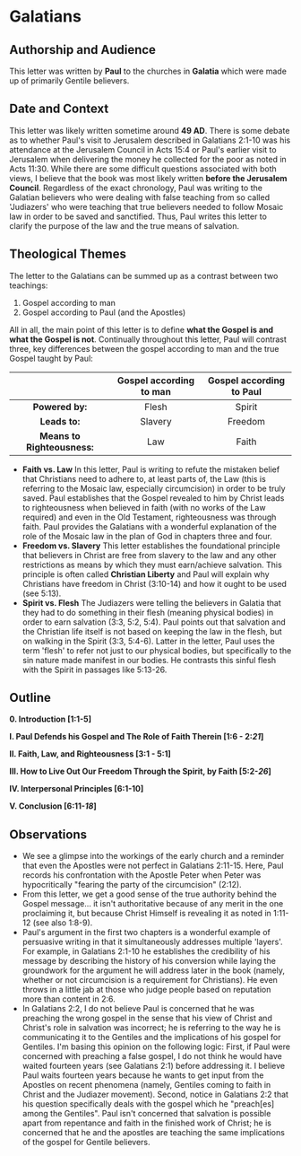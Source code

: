 # Galatians

## Authorship and Audience
This letter was written by **Paul** to the churches in **Galatia** which were made up of primarily Gentile believers.

## Date and Context
This letter was likely written sometime around **49 AD**. There is some debate as to whether Paul's visit to Jerusalem described in Galatians 2:1-10 was his attendance at the Jerusalem Council in Acts 15:4 or Paul's earlier visit to Jerusalem when delivering the money he collected for the poor as noted in Acts 11:30. While there are some difficult questions associated with both views, I believe that the book was most likely written **before the Jerusalem Council**. Regardless of the exact chronology, Paul was writing to the Galatian believers who were dealing with false teaching from so called 'Judiazers' who were teaching that true believers needed to follow Mosaic law in order to be saved and sanctified. Thus, Paul writes this letter to clarify the purpose of the law and the true means of salvation.

## Theological Themes
The letter to the Galatians can be summed up as a contrast between two teachings:

1. Gospel according to man
2. Gospel according to Paul (and the Apostles)

All in all, the main point of this letter is to define **what the Gospel is and what the Gospel is not**. Continually throughout this letter, Paul will contrast three, key differences between the gospel according to man and the true Gospel taught by Paul:

|                             | Gospel according to man | Gospel according to Paul |  
| :---------------------:     | :---------------------: | :---------------------:  |  
| **Powered by:**             | Flesh                   | Spirit                   |  
| **Leads to:**               | Slavery                 | Freedom                  |  
| **Means to Righteousness:** | Law                     | Faith                    |  

- **Faith vs. Law** In this letter, Paul is writing to refute the mistaken belief that Christians need to adhere to, at least parts of, the Law (this is referring to the Mosaic law, especially circumcision) in order to be truly saved. Paul establishes that the Gospel revealed to him by Christ leads to righteousness when believed in faith (with no works of the Law required) and even in the Old Testament, righteousness was through faith. Paul provides the Galatians with a wonderful explanation of the role of the Mosaic law in the plan of God in chapters three and four.
- **Freedom vs. Slavery** This letter establishes the foundational principle that believers in Christ are free from slavery to the law and any other restrictions as means by which they must earn/achieve salvation. This principle is often called **Christian Liberty** and Paul will explain why Christians have freedom in Christ (3:10-14) and how it ought to be used (see 5:13).
- **Spirit vs. Flesh** The Judiazers were telling the believers in Galatia that they had to do something in their flesh (meaning physical bodies) in order to earn salvation (3:3, 5:2, 5:4). Paul points out that salvation and the Christian life itself is not based on keeping the law in the flesh, but on walking in the Spirit (3:3, 5:4-6). Latter in the letter, Paul uses the term 'flesh' to refer not just to our physical bodies, but specifically to the sin nature made manifest in our bodies. He contrasts this sinful flesh with the Spirit in passages like 5:13-26.

## Outline

**0. Introduction  [1:1-5]**

**I. Paul Defends his Gospel and The Role of Faith Therein  [1:6 - 2:*21*]**

**II. Faith, Law, and Righteousness  [3:1 - 5:1]**

**III. How to Live Out Our Freedom Through the Spirit, by Faith  [5:2-*26*]**

**IV. Interpersonal Principles  [6:1-10]**

**V. Conclusion  [6:11-*18*]**

## Observations
- We see a glimpse into the workings of the early church and a reminder that even the Apostles were not perfect in Galatians 2:11-15. Here, Paul records his confrontation with the Apostle Peter when Peter was hypocritically "fearing the party of the circumcision" (2:12).
- From this letter, we get a good sense of the true authority behind the Gospel message... it isn't authoritative because of any merit in the one proclaiming it, but because Christ Himself is revealing it as noted in 1:11-12 (see also 1:8-9).
- Paul's argument in the first two chapters is a wonderful example of persuasive writing in that it simultaneously addresses multiple 'layers'. For example, in Galatians 2:1-10 he establishes the credibility of his message by describing the history of his conversion while laying the groundwork for the argument he will address later in the book (namely, whether or not circumcision is a requirement for Christians). He even throws in a little jab at those who judge people based on reputation more than content in 2:6.
- In Galatians 2:2, I do not believe Paul is concerned that he was preaching the wrong gospel in the sense that his view of Christ and Christ's role in salvation was incorrect; he is referring to the way he is communicating it to the Gentiles and the implications of his gospel for Gentiles. I'm basing this opinion on the following logic: First, if Paul were concerned with preaching a false gospel, I do not think he would have waited fourteen years (see Galatians 2:1) before addressing it. I believe Paul waits fourteen years because he wants to get input from the Apostles on recent phenomena (namely, Gentiles coming to faith in Christ and the Judiazer movement). Second, notice in Galatians 2:2 that his question specifically deals with the gospel which he "preach[es] among the Gentiles". Paul isn't concerned that salvation is possible apart from repentance and faith in the finished work of Christ; he is concerned that he and the apostles are teaching the same implications of the gospel for Gentile believers.
